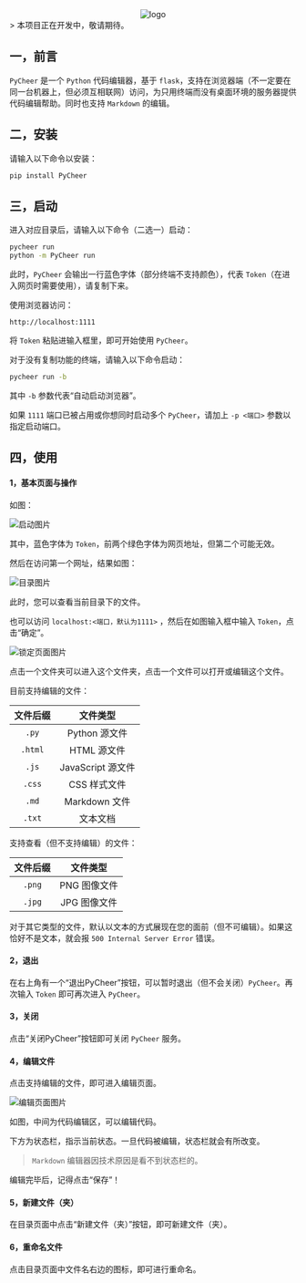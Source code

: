 <div align="center"><img src="https://gitee.com/cyrxdzj/PyCheer/raw/master/PyCheer/logo/logo.png" alt="logo"></div>
> 本项目正在开发中，敬请期待。

## 一，前言

`PyCheer` 是一个 `Python` 代码编辑器，基于 `flask`，支持在浏览器端（不一定要在同一台机器上，但必须互相联网）访问，为只用终端而没有桌面环境的服务器提供代码编辑帮助。同时也支持 `Markdown` 的编辑。

## 二，安装

请输入以下命令以安装：

```bash
pip install PyCheer
```

## 三，启动

进入对应目录后，请输入以下命令（二选一）启动：

```bash
pycheer run
python -m PyCheer run
```

此时，`PyCheer` 会输出一行蓝色字体（部分终端不支持颜色），代表 `Token`（在进入网页时需要使用），请复制下来。

使用浏览器访问：

```
http://localhost:1111
```

将 `Token` 粘贴进输入框里，即可开始使用 `PyCheer`。

对于没有复制功能的终端，请输入以下命令启动：

```bash
pycheer run -b
```

其中 `-b` 参数代表“自动启动浏览器”。

如果 `1111` 端口已被占用或你想同时启动多个 `PyCheer`，请加上 `-p <端口>` 参数以指定启动端口。

## 四，使用

#### 1，基本页面与操作

如图：

![启动图片](https://images.gitee.com/uploads/images/2021/0716/185205_f4052b51_7354699.png "屏幕截图.png")

其中，蓝色字体为 `Token`，前两个绿色字体为网页地址，但第二个可能无效。

然后在访问第一个网址，结果如图：

![目录图片](https://images.gitee.com/uploads/images/2021/0716/223428_4aba66e5_7354699.png "屏幕截图.png")

此时，您可以查看当前目录下的文件。

也可以访问 `localhost:<端口，默认为1111>` ，然后在如图输入框中输入 `Token`，点击“确定”。

![锁定页面图片](https://images.gitee.com/uploads/images/2021/0716/185603_1cd6f292_7354699.png "屏幕截图.png")

点击一个文件夹可以进入这个文件夹，点击一个文件可以打开或编辑这个文件。

目前支持编辑的文件：

|文件后缀|文件类型|
|:--:|:--:|
|`.py`|Python 源文件|
|`.html`|HTML 源文件|
|`.js`|JavaScript 源文件|
|`.css`|CSS 样式文件|
|`.md`|Markdown 文件|
|`.txt`|文本文档|

支持查看（但不支持编辑）的文件：

|文件后缀|文件类型|
|:--:|:--:|
|`.png`|PNG 图像文件|
|`.jpg`|JPG 图像文件|

对于其它类型的文件，默认以文本的方式展现在您的面前（但不可编辑）。如果这恰好不是文本，就会报 `500 Internal Server Error` 错误。

#### 2，退出

在右上角有一个“退出PyCheer”按钮，可以暂时退出（但不会关闭）`PyCheer`。再次输入 `Token` 即可再次进入 `PyCheer`。

#### 3，关闭

点击“关闭PyCheer”按钮即可关闭 `PyCheer` 服务。

#### 4，编辑文件

点击支持编辑的文件，即可进入编辑页面。

![编辑页面图片](https://images.gitee.com/uploads/images/2021/0716/203400_3140499c_7354699.png "屏幕截图.png")

如图，中间为代码编辑区，可以编辑代码。

下方为状态栏，指示当前状态。一旦代码被编辑，状态栏就会有所改变。

> `Markdown` 编辑器因技术原因是看不到状态栏的。

编辑完毕后，记得点击“保存”！

#### 5，新建文件（夹）

在目录页面中点击“新建文件（夹）”按钮，即可新建文件（夹）。

#### 6，重命名文件

点击目录页面中文件名右边的图标，即可进行重命名。